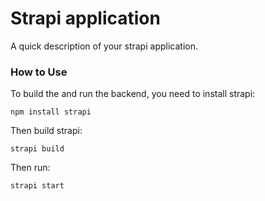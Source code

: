 # Strapi application

A quick description of your strapi application.

### How to Use

To build the and run the backend, you need to install strapi:

```npm install strapi ```

Then build strapi:

```strapi build```

Then run:

```strapi start```
